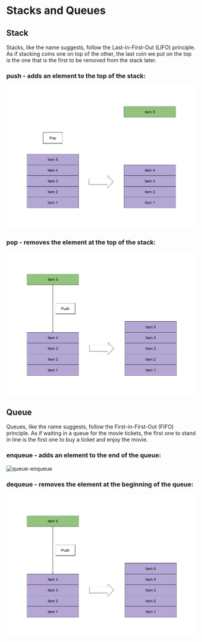 # Stacks and Queues
 
## Stack
Stacks, like the name suggests, follow the Last-in-First-Out (LIFO) principle.
As if stacking coins one on top of the other, the last coin we put on the top is the one that is the first to be removed from the stack later.

### push - adds an element to the top of the stack:
![stacks-pop](stacks-pop.jpg)

### pop - removes the element at the top of the stack:
![stacks-push](stacks-push.jpg)


## Queue
Queues, like the name suggests, follow the First-in-First-Out (FIFO) principle. As if waiting in a queue for the movie tickets,
the first one to stand in line is the first one to buy a ticket and enjoy the movie.



### enqueue - adds an element to the end of the queue:
![queue-enqueue](queue-enqueue.jpg)


### dequeue - removes the element at the beginning of the queue:
![stacks-push](stacks-push.jpg)
